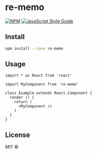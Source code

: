# re-memo

> 

[![NPM](https://img.shields.io/npm/v/re-memo.svg)](https://www.npmjs.com/package/re-memo) [![JavaScript Style Guide](https://img.shields.io/badge/code_style-standard-brightgreen.svg)](https://standardjs.com)

## Install

```bash
npm install --save re-memo
```

## Usage

```tsx
import * as React from 'react'

import MyComponent from 're-memo'

class Example extends React.Component {
  render () {
    return (
      <MyComponent />
    )
  }
}
```

## License

MIT © [](https://github.com/)

